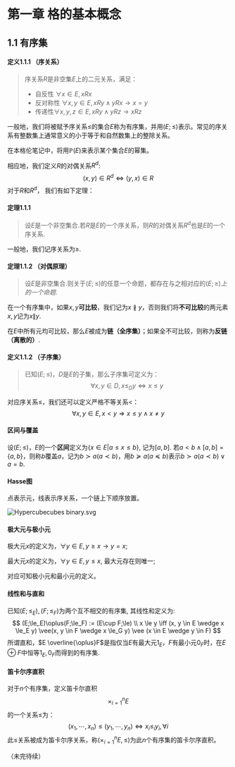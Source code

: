 # 第一章 格的基本概念

## 1.1 有序集

#### 定义1.1.1 （序关系）

> 序关系$R$是非空集$E$上的二元关系，满足：
>
> - 自反性 $\forall x \in E, xRx$
> - 反对称性 $\forall x, y \in E, xRy\wedge yRx \rightarrow x = y$
> - 传递性$\forall x, y, z \in E, xRy \wedge yRz \rightarrow xRz$

一般地，我们将被赋予序关系$\le$的集合$E$称为有序集，并用$(E; \le)$表示。常见的序关系有整数集上通常意义的小于等于和自然数集上的整除关系。

在本格伦笔记中，将用$\mathbb P(E)$来表示某个集合$E$的幂集。

相应地，我们定义$R$的对偶关系$R^d$:
$$
(x,y) \in R^d \Leftrightarrow (y,x) \in R
$$
对于$R$和$R^d$， 我们有如下定理：

#### 定理1.1.1 

> 设$E$是一个非空集合.若$R$是$E$的一个序关系，则$R$的对偶关系$R^d$也是$E$的一个序关系.

一般地，我们记序关系为$\ge$.

#### 定理1.1.2 （对偶原理）

> 设$E$是非空集合.则关于$(E;\le)$的任意一个命题，都存在与之相对应的$(E;\ge)上的一个命题.$

在一个有序集中，如果$x, y$**可比较**，我们记为$x∦y$，否则我们将**不可比较**的两元素$x, y$记为$x \| y$.

在$E$中所有元均可比较，那么$E$被成为**链（全序集）**；如果全不可比较，则称为**反链（离散的）**.

#### 定义1.1.2 （子序集）

>已知$(E;\le)$，$D$是$E$的子集，那么子序集可定义为：
>$$
>\forall x, y \in D, x \le_{D} y \Leftrightarrow x \le y
>$$
>

对应序关系$\le$，我们还可以定义严格不等关系$\lt$：
$$
\forall x, y \in E, x \lt y \Rightarrow x \le y \wedge x \ne y
$$

#### 区间与覆盖

设$(E;\le)$，$E$的一个**区间**定义为$\{x \in E | a \le x \le b\}$, 记为$[a, b]$. 若$a \lt b \wedge [a, b] = \{a, b\}$，则称$b$覆盖$a$，记为$b\succ a(a \prec b)$，用$b\succeq a(a\preceq b)$表示$b\succ a(a \prec b) \vee a = b$.

#### Hasse图

点表示元，线表示序关系，一个链上下顺序放置。

![Hypercubecubes binary.svg](https://upload.wikimedia.org/wikipedia/commons/thumb/1/10/Hypercubecubes_binary.svg/260px-Hypercubecubes_binary.svg.png)

#### 极大元与极小元

极大元$x$的定义为，$\forall y \in E, y \ge x \rightarrow y = x$;

最大元$x$的定义为，$\forall y \in E, y \le x$, 最大元存在则唯一;

对应可知极小元和最小元的定义。

#### 线性和与直和

已知$(E;\le_E),(F;\le_F)$为两个互不相交的有序集, 其线性和定义为:
$$
(E;\le_E)\oplus(F;\le_F) := (E\cup F;\le) \\
x \le y \iff (x, y \in E \wedge x \le_E y) \vee(x, y \in F \wedge x \le_G y) \vee (x \in E \wedge y \in F)
$$
所谓直和，$E \overline{\oplus}F$是指仅当$E$有最大元$1_E$，$F$有最小元$0_F$时，在$E\oplus F$中恒等$1_E, 0_F$而得到的有序集.

#### 笛卡尔序直积

对于$n$个有序集，定义笛卡尔直积$$\times_{i = 1}^n E$$的一个关系$\le$为：
$$
(x_1, \cdots, x_n) \le (y_1, \cdots, y_n) \iff x_i \le_i y_i,\forall i
$$
此$\le$关系被成为笛卡尔序关系，称$(\times_{i = 1}^n E, \le)$为此$n$个有序集的笛卡尔序直积。



（未完待续）